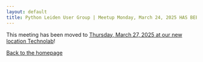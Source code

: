 ```yaml
---
layout: default
title: Python Leiden User Group | Meetup Monday, March 24, 2025 HAS BEEN MOVED
---
```


This meeting has been moved to [Thursday, March 27, 2025 at our new location Technolab](/meeting-2025-03-27.html)!

[Back to the homepage](/)
